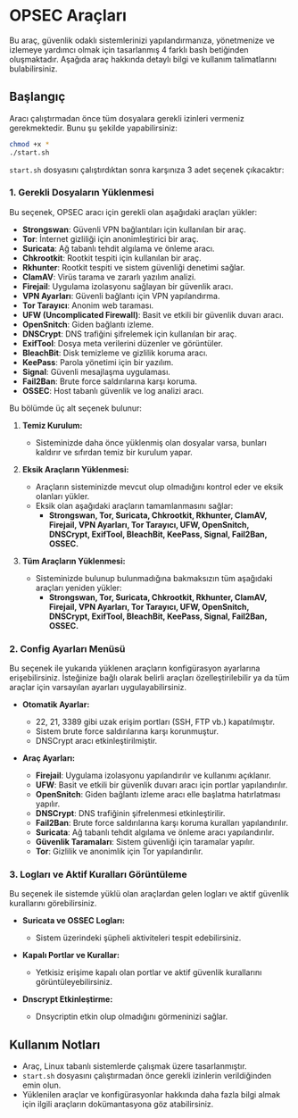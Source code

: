 # OPSEC Araçları

Bu araç, güvenlik odaklı sistemlerinizi yapılandırmanıza, yönetmenize ve izlemeye yardımcı olmak için tasarlanmış 4 farklı bash betiğinden oluşmaktadır. Aşağıda araç hakkında detaylı bilgi ve kullanım talimatlarını bulabilirsiniz.

## Başlangıç

Aracı çalıştırmadan önce tüm dosyalara gerekli izinleri vermeniz gerekmektedir. Bunu şu şekilde yapabilirsiniz:

```bash
chmod +x *
./start.sh
```

`start.sh` dosyasını çalıştırdıktan sonra karşınıza 3 adet seçenek çıkacaktır:

### 1. Gerekli Dosyaların Yüklenmesi

Bu seçenek, OPSEC aracı için gerekli olan aşağıdaki araçları yükler:

- **Strongswan**: Güvenli VPN bağlantıları için kullanılan bir araç.
- **Tor**: İnternet gizliliği için anonimleştirici bir araç.
- **Suricata**: Ağ tabanlı tehdit algılama ve önleme aracı.
- **Chkrootkit**: Rootkit tespiti için kullanılan bir araç.
- **Rkhunter**: Rootkit tespiti ve sistem güvenliği denetimi sağlar.
- **ClamAV**: Virüs tarama ve zararlı yazılım analizi.
- **Firejail**: Uygulama izolasyonu sağlayan bir güvenlik aracı.
- **VPN Ayarları**: Güvenli bağlantı için VPN yapılandırma.
- **Tor Tarayıcı**: Anonim web taraması.
- **UFW (Uncomplicated Firewall)**: Basit ve etkili bir güvenlik duvarı aracı.
- **OpenSnitch**: Giden bağlantı izleme.
- **DNSCrypt**: DNS trafiğini şifrelemek için kullanılan bir araç.
- **ExifTool**: Dosya meta verilerini düzenler ve görüntüler.
- **BleachBit**: Disk temizleme ve gizlilik koruma aracı.
- **KeePass**: Parola yönetimi için bir yazılım.
- **Signal**: Güvenli mesajlaşma uygulaması.
- **Fail2Ban**: Brute force saldırılarına karşı koruma.
- **OSSEC**: Host tabanlı güvenlik ve log analizi aracı.



Bu bölümde üç alt seçenek bulunur:

1. **Temiz Kurulum:**
   - Sisteminizde daha önce yüklenmiş olan dosyalar varsa, bunları kaldırır ve sıfırdan temiz bir kurulum yapar.

2. **Eksik Araçların Yüklenmesi:**
   - Araçların sisteminizde mevcut olup olmadığını kontrol eder ve eksik olanları yükler.
   - Eksik olan aşağıdaki araçların tamamlanmasını sağlar:
     - **Strongswan, Tor, Suricata, Chkrootkit, Rkhunter, ClamAV, Firejail, VPN Ayarları, Tor Tarayıcı, UFW, OpenSnitch, DNSCrypt, ExifTool, BleachBit, KeePass, Signal, Fail2Ban, OSSEC.**

3. **Tüm Araçların Yüklenmesi:**
   - Sisteminizde bulunup bulunmadığına bakmaksızın tüm aşağıdaki araçları yeniden yükler:
     - **Strongswan, Tor, Suricata, Chkrootkit, Rkhunter, ClamAV, Firejail, VPN Ayarları, Tor Tarayıcı, UFW, OpenSnitch, DNSCrypt, ExifTool, BleachBit, KeePass, Signal, Fail2Ban, OSSEC.**

### 2. Config Ayarları Menüsü

Bu seçenek ile yukarıda yüklenen araçların konfigürasyon ayarlarına erişebilirsiniz. İsteğinize bağlı olarak belirli araçları özelleştirilebilir ya da tüm araçlar için varsayılan ayarları uygulayabilirsiniz.

- **Otomatik Ayarlar:**
  - 22, 21, 3389 gibi uzak erişim portları (SSH, FTP vb.) kapatılmıştır.
  - Sistem brute force saldırılarına karşı korunmuştur.
  - DNSCrypt aracı etkinleştirilmiştir.

- **Araç Ayarları:**
  - **Firejail**: Uygulama izolasyonu yapılandırılır ve kullanımı açıklanır.
  - **UFW**: Basit ve etkili bir güvenlik duvarı aracı için portlar yapılandırılır.
  - **OpenSnitch**: Giden bağlantı izleme aracı elle başlatma hatırlatması yapılır.
  - **DNSCrypt**: DNS trafiğinin şifrelenmesi etkinleştirilir.
  - **Fail2Ban**: Brute force saldırılarına karşı koruma kuralları yapılandırılır.
  - **Suricata**: Ağ tabanlı tehdit algılama ve önleme aracı yapılandırılır.
  - **Güvenlik Taramaları**: Sistem güvenliği için taramalar yapılır.
  - **Tor**: Gizlilik ve anonimlik için Tor yapılandırılır.


### 3. Logları ve Aktif Kuralları Görüntüleme

Bu seçenek ile sistemde yüklü olan araçlardan gelen logları ve aktif güvenlik kurallarını görebilirsiniz.

- **Suricata ve OSSEC Logları:**
  - Sistem üzerindeki şüpheli aktiviteleri tespit edebilirsiniz.

- **Kapalı Portlar ve Kurallar:**
  - Yetkisiz erişime kapalı olan portlar ve aktif güvenlik kurallarını görüntüleyebilirsiniz.

- **Dnscrypt Etkinleştirme:**
  - Dnsycriptin etkin olup olmadığını görmeninizi sağlar.

 
## Kullanım Notları

- Araç, Linux tabanlı sistemlerde çalışmak üzere tasarlanmıştır.
- `start.sh` dosyasını çalıştırmadan önce gerekli izinlerin verildiğinden emin olun.
- Yüklenilen araçlar ve konfigürasyonlar hakkında daha fazla bilgi almak için ilgili araçların dokümantasyona göz atabilirsiniz.
